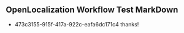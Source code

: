 ## OpenLocalization Workflow Test MarkDown
* 473c3155-915f-417a-922c-eafa6dc171c4 thanks!

<!--HONumber=Aug16_HO3-->


